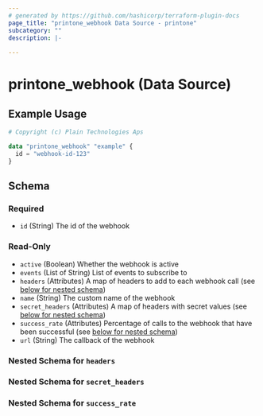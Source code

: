 ```yaml
---
# generated by https://github.com/hashicorp/terraform-plugin-docs
page_title: "printone_webhook Data Source - printone"
subcategory: ""
description: |-
  
---
```


# printone_webhook (Data Source)



## Example Usage

```terraform
# Copyright (c) Plain Technologies Aps

data "printone_webhook" "example" {
  id = "webhook-id-123"
}
```

<!-- schema generated by tfplugindocs -->
## Schema

### Required

- `id` (String) The id of the webhook

### Read-Only

- `active` (Boolean) Whether the webhook is active
- `events` (List of String) List of events to subscribe to
- `headers` (Attributes) A map of headers to add to each webhook call (see [below for nested schema](#nestedatt--headers))
- `name` (String) The custom name of the webhook
- `secret_headers` (Attributes) A map of headers with secret values (see [below for nested schema](#nestedatt--secret_headers))
- `success_rate` (Attributes) Percentage of calls to the webhook that have been successful (see [below for nested schema](#nestedatt--success_rate))
- `url` (String) The callback of the webhook

<a id="nestedatt--headers"></a>
### Nested Schema for `headers`


<a id="nestedatt--secret_headers"></a>
### Nested Schema for `secret_headers`


<a id="nestedatt--success_rate"></a>
### Nested Schema for `success_rate`
